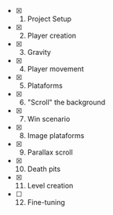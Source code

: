- [x] 1. Project Setup
- [x] 2. Player creation
- [x] 3. Gravity
- [x] 4. Player movement
- [x] 5. Plataforms
- [x] 6. "Scroll" the background
- [x] 7. Win scenario
- [x] 8. Image plataforms
- [X] 9. Parallax scroll
- [x] 10. Death pits
- [x] 11. Level creation
- [ ] 12. Fine-tuning